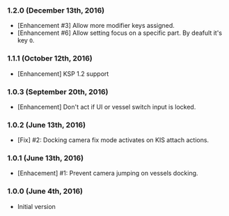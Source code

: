 ### 1.2.0 (December 13th, 2016)
- [Enhancement #3] Allow more modifier keys assigned.
- [Enhancement #6] Allow setting focus on a specific part. By deafult it's key `O`.

### 1.1.1 (October 12th, 2016)
- [Enhancement] KSP 1.2 support

### 1.0.3 (September 20th, 2016)
- [Enhancement] Don't act if UI or vessel switch input is locked.

### 1.0.2 (June 13th, 2016)
- [Fix] #2: Docking camera fix mode activates on KIS attach actions.

### 1.0.1 (June 13th, 2016)
- [Enhacement] #1: Prevent camera jumping on vessels docking.

### 1.0.0 (June 4th, 2016)
- Initial version
